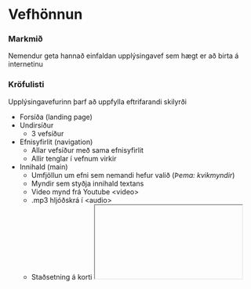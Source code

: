 # Vefhönnun

### Markmið

Nemendur geta hannað einfaldan upplýsingavef sem hægt er að birta á internetinu

### Kröfulisti

Upplýsingavefurinn þarf að uppfylla eftrifarandi skilyrði

* Forsíða (landing page)
* Undirsíður
    * 3 vefsíður
* Efnisyfirlit (navigation)
    * Allar vefsíður með sama efnisyfirlit 
    * Allir tenglar í vefnum virkir  
* Innihald (main)
    * Umfjöllun um efni sem nemandi hefur valið (_Þema: kvikmyndir_) 
    * Myndir sem styðja innihald textans 
    * Video mynd frá Youtube &lt;video>
    * .mp3 hljóðskrá í &lt;audio>
    * Staðsetning á korti <iframe>
* Sveigjanleg hönnun
    * Vefsíðurnar aðlagast mismunandi skjástærðum
    * Viðmið: { 0 - 37.5em }, { 37.5 - 48em }, { 48em - 60em }, { 60em - 80em } og { 80em + }
* Leturgerð og litaval á að hæfa efnisinnihaldi vefsíðunnar. 
* Allur kóði á að vera skipulega uppsettur og myndir eiga að vera í sér möppu. Html tög sem eru hreiðruð í önnur tög eiga að vera inndregin. Í stílsíðu eiga eigindi að vera inndregin og stílar að vera skipulega settir í stílsíðuna.

### Námsmat 20%

* 2% Forsíða (Landing page)
* 2% Efnisyfirlit og tenglar 
* 6% Innihald vefs
    * 3 undirsíður
* 2% Myndanotkun (_.jpg, .png_)
* 2% API íhlutir (_kort, video og audio_)
* 2% Sveigjanleg hönnun
* 2% Leturgerð og litaval
* 2% Uppsetning kóða og frágangur


### Verkefnaskil

* Vefnum er skilað í **Innu/VEFÞ1VG/Verkefni 7**
  
#### Einkunn verður birt í Innu
		
_Gangi þér vel_

<!-- 
#### Uppsetning vefsíðu á (notandi).github.io

### Markmið:

nemendur geta:

Sett töflu með lagalista inn á vefsíðu
* Sett fyrirspurnarform inn á vefsíðu (_aðeins útlitshönnun_) 
* Birt eigin vef á eigin vefsvæði á https://(notandi).Github.io

## Uppsetning vefsíðu á (notandi).github.io  

Github býður viðskiptavinum sínum að búa til vef sem tengist reikningi þeirra. Eina sem þarf að gera er að virkja veftenginguna í Github notendastillingum (Settings). 

dæmi:  
1.	Gitub reikningur: **Notandi** 
1.	heiti geymslu: **notandi.github.io**
1.	Í notandi.github.io geymslunni -> valslá -> **Settings** -> **Pages**, þar velur þú "Branch": **Main**. 
1.	Github býr til tengingu á milli geymslunnar og vefhýsingarinnar á github.io 
1.	Nú getur þú birt verkefnin á eigin vefsíðu.
1.	Skilaðu tengli (_link_) í Innu sem vísar á vefsíðuna þína

* Tengli (link) á vefinn þinn á https://notandi.github.io er skilað í **athugasemdir** til kennara  


* Öll sýnidæmi áfangans eru á github.io: https://vefgrunnur.github.io/synidaemi/

---
-->

<!-- færist yfir á 2 önn
### Verkefni 7.1 Tafla – &lt;Table> 

Tabular Data &lt;td> er eina tagið sem er hannað til að sækja gögn af miðlara í hvert sinn sem vefsíða er opnuð, jafnvel þegar flett er á milli síðna. Það er mjög gagnlegt þegar um er að ræða upplýsingar sem uppfærast daglega eða oftar.

Töflur henta ekki í útlithönnun ss til að birta texta og myndir sem breytast ekki. Vafrinn getur geymt slíkar upplýsingar í vinnsluminni sínu og þarf ekki að sækja þessi gögn í sífellu. 

"Table" tagið er erfitt að eiga við þegar kemur að sveigjanleika vefsíðu og best að nota það ekki nema þegar um gagnvirkar færslur er að ræða.        

#### Hér er dæmi um [sveigjanlega töflu](https://allthingssmitty.com/2016/10/03/responsive-table-layout/).

---

### Verkefni 7.2 - Skráningarform - &lt;Form> 
Setjið skráningarform inn á vefinn ykkar, hafið samræmi í útliti formsins og töflunnar og í rökréttu samhengi við heildarútlit vefsins.  Formið á að vera sýnilegt í öllum helstu skjástærðum.

Formið er með fieldset utan um innsláttarsvæðin og hnappinn **_submit_**. Label tög
fylgja með valtökkunum **_radio_** og **_checkbox_**. Input tögin eiga að vera með viðeigandi type gildum a.m.k.**_text_**, **_email_** og **_tel_**. 

#### FORM VALIDATION – HTML5

```HTML

<input type=“x“ name=“x“ value=“X“ required placeholder=“fyllið út þennan reit“>

```
Þegar smellt er á hnappinn (_type submit_) í skráningarforminu þá á vafrinn að athuga (_validate_) hvort einver texti hafi verið settur í **_required_** innsláttarreitina. Ef reitirnir uppfylla ekki þau skilyrði þá á ekki að vera hægt að senda upplýsingar frá vefsíðunni, ef allt er í lagi þá sendum við innsláttinn út í bláinn. 

* Ekki er hægt að skilja nafnareit auðan 		
* Símanúmer verður að vera tölur (tel)
* Tölvupóstfang verður að vera með @	      	
* Notið „input date“
* Notið „select option, checkbox og radio“. 	
* Notið aðra leturgerð og stærð í „textarea“

#### [Sjá sýnidæmi](https://vefgrunnur.github.io/synidaemi/verkefni-7/umokkur.html)

--->
<!--
#### Tafla

* 3% 	Notaðu thead, tbody og tfooter tögin í töflukóðanum. Í stílsíðu er hægt að nota gerviklasa (Pseudo class - nth-child) til að fá litskiptingu í bakgrunn töflunnar.  
Taflan inniheldur upplýsingar sem eru skiljanlegar og skilmerkilega settar upp.
* 3% 	Taflan er svegjanleg (responsive) og skiptist þannig að hún er öll sýnileg
á litlum skjáum.

#### Form

* 3%	input -text, -email, -radio, -checkbox, select og textarea er í pöntunarformi 
* 3%	Ekki á að vera hægt að senda (submit) form fyrr en skilyrðum (request)  eru uppfyllt í „text“, „email“, „date“ og „telephone“.
-->
<!-- ## Efnisval og gagnasöfnun OUT

> Nemendur skila ekki lokaverkefni, það eru samt 2 lykilmatsþættir í 4. og 7. verkefni.

Nemendur finna texta, ljósmyndir, tónlist og video sem þarf að vinna og skila eftir verkefnalýsingum áfangans. Nemendur bæta og breyta efni vefsins eftir því sem þurfa þykir út alla spönnina.

### Þema: Kvikmyndir

- Vefsíða skal innihalda kvikmyndatengd efni. 
- Ákveðin kvikmynd, kvikmyndastefna, leikarar, leikstjórar og / eða annað sem ykkur dettur í hug. 

### Engin á að fjalla um sama efni

- Tilgreindu hvaða efni þú ætlar að vinna með í áfanganum **í undirbúningsgögnum sem þú skilar í Innu***
- geymdu öll vinnugögn sem þú hefur aflað þér í möppunni

### Vinnulag

Í verkefnamöppu áfangans höfum við ákveðið skipulag 
```
Staðvært umhverfi (_local environment_) = tölvan þín.
   |__ VEFÞ1VG (verkefnamappan)
      |__ Undirbúningsgögn 
      .   |_ Hugmyndavinna (Skrifaðu allt sem kemur til greina)
      .      - Lýsing á verkefnavali
      .      - Heimildir og tenglar
      .   |_ Textaskjöl
      .      - Skipulag vefs (Site map)
      .      - forsíða, síða 2, o.s.frv.
      .   |_ Myndir
      .      - Geymdu allar myndir sem koma til greina
      |__ VEFUR (Lokaverkefnið (2-6) hér koma gögn sem birtast í vafra, ekkert annað)
         |_ index.html
         |_ undirsíður ....
      |_Aefingaverkefni
      .   .   |__ Verkefni_1 (Athugið að nota ekki íslenska stafi í skjala- og möppuheitum)
      .   .   .   |__index.html (Fyrsta síða sem vafri á að opna er nefnd index.html - alltaf)
      .       .   |__styles.css
      .   |__ Verkefni_2
              .   o.s.frv.

```

### Námsmat 12%

- Uppsetning vefþróunarsvæðis 2%
- HTML Vefsíða 4%
- Efnisval og gagnasöfnun 6%